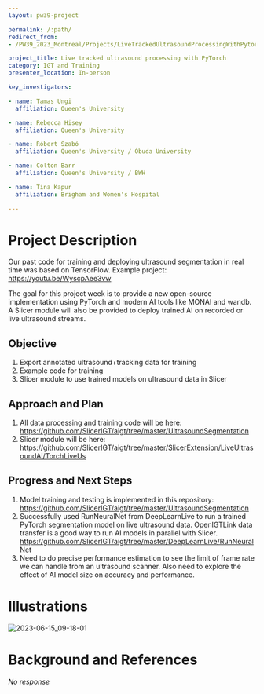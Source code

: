 ```yaml
---
layout: pw39-project

permalink: /:path/
redirect_from:
- /PW39_2023_Montreal/Projects/LiveTrackedUltrasoundProcessingWithPytorch/README.html

project_title: Live tracked ultrasound processing with PyTorch
category: IGT and Training
presenter_location: In-person

key_investigators:

- name: Tamas Ungi
  affiliation: Queen's University

- name: Rebecca Hisey
  affiliation: Queen's University

- name: Róbert Szabó
  affiliation: Queen's University / Óbuda University

- name: Colton Barr
  affiliation: Queen's University / BWH

- name: Tina Kapur
  affiliation: Brigham and Women's Hospital

---
```


# Project Description

<!-- Add a short paragraph describing the project. -->

Our past code for training and deploying ultrasound segmentation in real time was based on TensorFlow. Example project:
<https://youtu.be/WyscpAee3vw>

The goal for this project week is to provide a new open-source implementation using PyTorch and modern AI tools like MONAI and wandb. A Slicer module will also be provided to deploy trained AI on recorded or live ultrasound streams.

## Objective

<!-- Describe here WHAT you would like to achieve (what you will have as end result). -->

1.  Export annotated ultrasound+tracking data for training
2.  Example code for training
3.  Slicer module to use trained models on ultrasound data in Slicer

## Approach and Plan

<!-- Describe here HOW you would like to achieve the objectives stated above. -->

1.  All data processing and training code will be here: <https://github.com/SlicerIGT/aigt/tree/master/UltrasoundSegmentation>
2.  Slicer module will be here: <https://github.com/SlicerIGT/aigt/tree/master/SlicerExtension/LiveUltrasoundAi/TorchLiveUs>

## Progress and Next Steps


<!-- Update this section as you make progress, describing of what you have ACTUALLY DONE.
     If there are specific steps that you could not complete then you can describe them here, too. -->

1. Model training and testing is implemented in this repository: <https://github.com/SlicerIGT/aigt/tree/master/UltrasoundSegmentation>
2. Successfully used RunNeuralNet from DeepLearnLive to run a trained PyTorch segmentation model on live ultrasound data. OpenIGTLink data transfer is a good way to run AI models in parallel with Slicer. https://github.com/SlicerIGT/aigt/tree/master/DeepLearnLive/RunNeuralNet
3. Need to do precise performance estimation to see the limit of frame rate we can handle from an ultrasound scanner. Also need to explore the effect of AI model size on accuracy and performance.

# Illustrations

<!-- Add pictures and links to videos that demonstrate what has been accomplished. -->
![2023-06-15_09-18-01](https://github.com/NA-MIC/ProjectWeek/assets/2071850/ed7e2adc-f23b-4785-ab39-4e33b3466968)


# Background and References

<!-- If you developed any software, include link to the source code repository.
     If possible, also add links to sample data, and to any relevant publications. -->

*No response*
